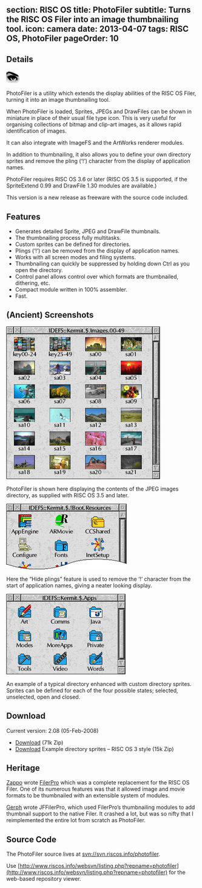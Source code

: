 section: RISC OS
title: PhotoFiler
subtitle: Turns the RISC OS Filer into an image thumbnailing tool.
icon: camera
date: 2013-04-07
tags: RISC OS, PhotoFiler
pageOrder: 10
----

## Details

<div class="icon">
    <img src="img/photofiler.png">
</div>

PhotoFiler is a utility which extends the display abilities of the RISC OS Filer, turning it into an image thumbnailing tool.

When PhotoFiler is loaded, Sprites, JPEGs and DrawFiles can be shown in miniature in place of their usual file type icon. This is very useful for organising collections of bitmap and clip-art images, as it allows rapid identification of images.

It can also integrate with ImageFS and the ArtWorks renderer modules.

In addition to thumbnailing, it also allows you to define your own directory sprites and remove the pling (‘!’) character from the display of application names.

PhotoFiler requires RISC OS 3.6 or later (RISC OS 3.5 is supported, if the SpriteExtend 0.99 and DrawFile 1.30 modules are available.)

This version is a new release as freeware with the source code included.

## Features

* Generates detailed Sprite, JPEG and DrawFile thumbnails.
* The thumbnailing process fully multitasks.
* Custom sprites can be defined for directories.
* Plings (‘!’) can be removed from the display of application names.
* Works with all screen modes and filing systems.
* Thumbnailing can quickly be suppressed by holding down Ctrl as you open the directory.
* Control panel allows control over which formats are thumbnailed, dithering, etc.
* Compact module written in 100% assembler.
* Fast.

## (Ancient) Screenshots

![Screenshot.](../software/photofilersnap0.png)

PhotoFiler is shown here displaying the contents of the JPEG images directory, as supplied with RISC OS 3.5 and later.

![Screenshot.](../software/photofilersnap1.png)

Here the “Hide plings” feature is used to remove the ‘!’ character from the start of application names, giving a neater looking display.

![Screenshot.](../software/photofilersnap2.png)

An example of a typical directory enhanced with custom directory sprites. Sprites can be defined for each of the four possible states; selected, unselected, open and closed.

## Download

Current version: 2.08 (05-Feb-2008)

* [Download](../software/photofiler208.zip) (71k Zip)
* [Download](../software/photospr.zip) Example directory sprites – RISC OS 3 style (15k Zip)

## Heritage

[Zappo](http://armware.dk/) wrote [FilerPro](http://www.armpit.dk/files/filerpro/) which was a complete replacement for the RISC OS Filer. One of its numerous features was that it allowed image and movie formats to be thumbnailed with an extensible system of modules.

[Gerph](http://www.gerph.org/) wrote JFFilerPro, which used FilerPro’s thumbnailing modules to add thumbnail support to the native Filer. It crashed a lot, but was so nifty that I reimplemented the entire lot from scratch as PhotoFiler.

## Source Code

The PhotoFiler source lives at [svn://svn.riscos.info/photofiler](svn://svn.riscos.info/photofiler).

Use [http://www.riscos.info/websvn/listing.php?repname=photofiler](http://www.riscos.info/websvn/listing.php?repname=photofiler) for the web-based repository viewer.
